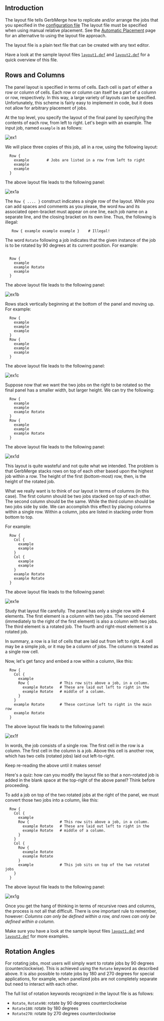 ## Introduction

The layout file tells GerbMerge how to replicate and/or arrange the jobs that you specified in the [configuration file](cfgfile.md) The layout file must be specified when using manual relative placement. See the [Automatic Placement](autosearch.md) page for an alternative to using the layout file approach.

The layout file is a plain text file that can be created with any text editor.

Have a look at the sample layout files [`layout1.def`](layout1.def) and [`layout2.def`](layout2.def) for a quick overview of this file.

## Rows and Columns

The panel layout is specified in terms of cells. Each cell is part of either a row or column of cells. Each row or column can itself be a part of a column or row, respectively. In this way, a large variety of layouts can be specified. Unfortunately, this scheme is fairly easy to implement in code, but it does not allow for arbitrary placement of jobs.

At the top level, you specify the layout of the final panel by specifying the contents of each row, from left to right. Let's begin with an example. The input job, named `example` is as follows:

![ex1](img/ex1.png)

We will place three copies of this job, all in a row, using the following layout:
```
  Row {
    example        # Jobs are listed in a row from left to right
    example
    example
  }
```
The above layout file leads to the following panel:

![ex1a](img/ex1a.png)

The `Row { .... }` construct indicates a single row of the layout. While you can add spaces and comments as you please, the word `Row` and its associated open-bracket must appear on one line, each job name on a separate line, and the closing bracket on its own line. Thus, the following is illegal:

```
   Row { example example example }    # Illegal!
```

The word `Rotate` following a job indicates that the given instance of the job is to be rotated by 90 degrees at its current position. For example:
```

  Row {
    example
    example Rotate
    example
  }
```

The above layout file leads to the following panel:

![ex1b](img/ex1b.png)

Rows stack vertically beginning at the bottom of the panel and moving up. For example:

```
  Row {
    example
    example
    example
  }
  Row {
    example
    example
    example
  }
```

The above layout file leads to the following panel:

![ex1c](img/ex1c.png)

Suppose now that we want the two jobs on the right to be rotated so the final panel has a smaller width, but larger height. We can try the following:

```
  Row {
    example
    example
    example Rotate
  }
  Row {
    example
    example
    example Rotate
  }
```

The above layout file leads to the following panel:

![ex1d](img/ex1d.png)

This layout is quite wasteful and not quite what we intended. The problem is that GerbMerge stacks rows on top of each other based upon the highest job within a row. The height of the first (bottom-most) row, then, is the height of the rotated job.

What we really want is to think of our layout in terms of columns (in this case). The first column should be two jobs stacked on top of each other. The second column should be the same. While the third column should be two jobs side by side. We can accomplish this effect by placing columns within a single row. Within a column, jobs are listed in stacking order from bottom to top.

For example:

```
  Row {
    Col {
      example
      example
    }
    Col {
      example
      example
    }
    example Rotate
    example Rotate
  }
```

The above layout file leads to the following panel:

![ex1e](img/ex1e.png)

Study that layout file carefully. The panel has only a single row with 4 elements. The first element is a column with two jobs. The second element (immediately to the right of the first element) is also a column with two jobs. The third element is a rotated job. The fourth and right-most element is a rotated job.

In summary, a row is a list of cells that are laid out from left to right. A cell may be a simple job, or it may be a column of jobs. The column is treated as a single row cell.

Now, let's get fancy and embed a row within a column, like this:

```
  Row {
    Col {
      example
      Row {              # This row sits above a job, in a column.
        example Rotate   # These are laid out left to right in the
        example Rotate   # middle of a column.
      }
    }
    example Rotate       # These continue left to right in the main row
    example Rotate
  }
```

The above layout file leads to the following panel:

![ex1f](img/ex1f.png)

In words, the job consists of a single row. The first cell in the row is a column. The first cell in the column is a job. Above this cell is another row, which has two cells (rotated jobs) laid out left-to-right.

Keep re-reading the above until it makes sense!

Here's a quiz: how can you modify the layout file so that a non-rotated job is added in the blank space at the top-right of the above panel? Think before proceeding.

To add a job on top of the two rotated jobs at the right of the panel, we must convert those two jobs into a column, like this:

```
  Row {
    Col {
      example
      Row {              # This row sits above a job, in a column.
        example Rotate   # These are laid out left to right in the
        example Rotate   # middle of a column.
      }
    }
    Col {
      Row {
        example Rotate
        example Rotate
      }
      example            # This job sits on top of the two rotated jobs
    }
  }
```

The above layout file leads to the following panel:

![ex1g](img/ex1g.png)

Once you get the hang of thinking in terms of recursive rows and columns, the process is not all that difficult. There is one important rule to remember, however: *Columns can only be defined within a row, and rows can only be defined within a column.*

Make sure you have a look at the sample layout files [`layout1.def`](layout1.def) and [`layout2.def`](layout2.def) for more examples.

## Rotation Angles

For rotating jobs, most users will simply want to rotate jobs by 90 degrees (counterclockwise). This is  achieved using the `Rotate` keyword as described above. It is also possible to rotate jobs by 180 and 270 degrees for special applications, for example, when panelized jobs are not completely separate but need to interact with each other.

The full list of rotation keywords recognized in the layout file is as follows:

* `Rotate`, `Rotate90`: rotate by 90 degrees counterclockwise
* `Rotate180`: rotate by 180 degrees
* `Rotate270`: rotate by 270 degrees counterclockwise
